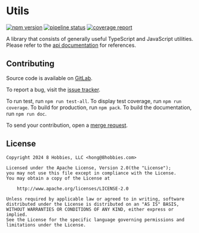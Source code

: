 # Utils

[![npm version](https://badge.fury.io/js/@8hobbies%2Futils.svg)](https://badge.fury.io/js/@8hobbies%2Futils)
[![pipeline status](https://gitlab.com/8hobbies/utils/badges/master/pipeline.svg)](https://gitlab.com/8hobbies/utils/-/commits/master)
[![coverage report](https://gitlab.com/8hobbies/utils/badges/master/coverage.svg)](https://gitlab.com/8hobbies/utils/-/commits/master)

A library that consists of generally useful TypeScript and JavaScript utilities. Please refer to the
[api documentation][] for references.

## Contributing

Source code is available on [GitLab][source code].

To report a bug, visit the [issue tracker][].

To run test, run `npm run test-all`. To display test coverage, run `npm run coverage`. To build for
production, run `npm pack`. To build the documentation, run `npm run doc`.

To send your contribution, open a [merge request][].

## License

```text
Copyright 2024 8 Hobbies, LLC <hong@8hobbies.com>

Licensed under the Apache License, Version 2.0(the "License");
you may not use this file except in compliance with the License.
You may obtain a copy of the License at

    http://www.apache.org/licenses/LICENSE-2.0

Unless required by applicable law or agreed to in writing, software
distributed under the License is distributed on an "AS IS" BASIS,
WITHOUT WARRANTIES OR CONDITIONS OF ANY KIND, either express or implied.
See the License for the specific language governing permissions and
limitations under the License.
```

[issue tracker]: https://gitlab.com/8hobbies/utils/issues
[merge request]: https://gitlab.com/8hobbies/utils/-/merge_requests
[api documentation]: https://utils.8hobbies.com
[source code]: https://gitlab.com/8hobbies/utils
